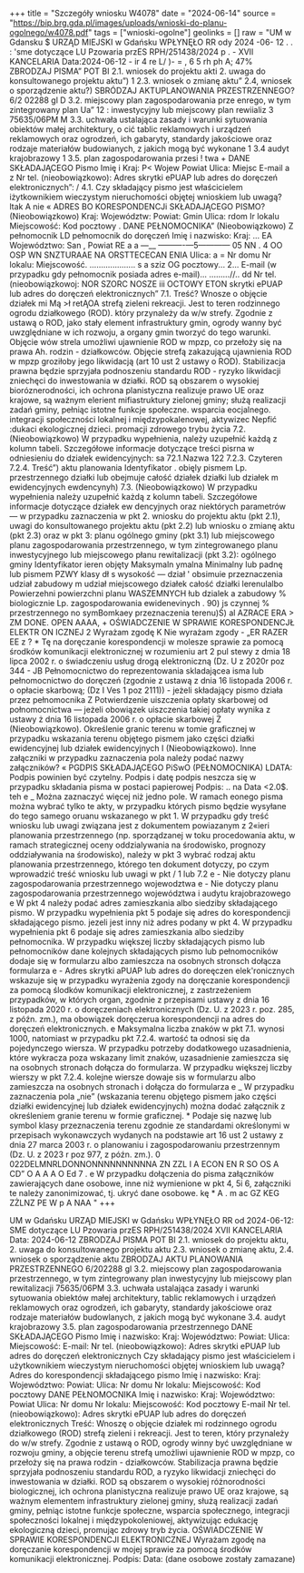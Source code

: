 +++
title = "Szczegóły wniosku W4078"
date = "2024-06-14"
source = "https://bip.brg.gda.pl/images/uploads/wnioski-do-planu-ogolnego/w4078.pdf"
tags = ["wnioski-ogolne"]
geolinks = []
raw = "UM w Gdansku $ URZĄD MIEJSKI w Gdańsku WPŁYNĘŁO RR ody 2024 -06- 12 . . : 'sme dotyczące LU Pzowaria przES  RPH/251438/2024 p . - XVII KANCELARIA Data:2024-06-12 - ir 4  re L/ )- = , 6 5 rh ph A; 47% ZBRODZAJ PISMA”  POT BI 2.1. wniosek do projektu akti 2. uwaga do konsultowanego projektu aktu”) 1 2.3. wniosek o zmianę aktu” 2.4, wniosek o sporządzenie aktu?)  SBRÓDZAJ AKTUPLANOWANIA PRZESTRZENNEGO?  6/2 02288 gl D 3.2. miejscowy plan zagospodarowania prze enrego, w tym zintegrowany plan Ua” 12 :  inwestycyjny lub miejscowy plan rewiializ 3  75635/06PM M 3.3. uchwała ustalająca zasady i warunki sytuowania obiektów małej architektury, o cić tablic reklamowych i urządzeń reklamowych oraz ogrodzeń, ich gabaryty, standardy jakościowe oraz rodzaje materiałów budowianych, z jakich mogą być wykonane 1 3.4 audyt krajobrazowy 1 3.5. plan zagospodarowania przesi ! twa + DANE SKŁADAJĄCEGO Pismo Imię i Kraj: P< Wojew Powiat Ulica: Miejsc E-mail a z Nr tel. (nieobowiązkowo): Adres skrytki ePUAP lub adres do doręczeń elektronicznych”: / 4.1. Czy składający pismo jest właścicielem iżytkownikiem wieczystym nieruchomości objętej wnioskiem lub uwagą? ltak A nie « ADRES BO KORESPONDENCJi SKŁADAJĄCEGO PISMO? (Nieobowiązkowo) Kraj: Województw: Powiat: Gmin Ulica: rdom Ir lokalu Miejscowość: Kod pocztowy . DANE PEŁNOMOCNIKA” (Nieobowiązkowo) Z pełnomocnik LD pełnomocnik do doręczeń Imię i nazwisko: Kraj: ... EA Województwo: San , Powiat RE a a —__ ———-—5———— 05 NN . 4 OO OSP WN SNZTURAAE NA ORSTTECECAN ENIA Ulica: a = Nr domu Nr lokalu: Miejscowość. .................... s a sziz OG pocztowy... 2... E-mail (w przypadku gdy pełnomocnik posiada adres e-mail)... .........//.. dd Nr tel. (nieobowiązkowoj: NOR SZORC NOSZE iii OCTOWY ETON  skrytki ePUAP lub adres do doręczeń elektronicznych” 7.1. Treść? Wnosze o objęcie działek mi Mą >ł retĄOA strefą zieleni  rekreacji. Jest to teren rodzinnego ogrodu działkowego (ROD). który przynależy da w/w strefy. Zgodnie z ustawą o ROD, jako stały element infrastruktury gmin, ogrody wanny być uwzględniane w ich rozwoju, a organy gmin tworzyć do tego warunki. Objęcie wów strela umożliwi ujawnienie ROD w mpzp, co przełoży się na prawa Ah. rodzin - działkowców. Objęcie strefą zakazującą ujawnienia ROD w mpzp groziłoby jego likwidacją (art 10 ust 2 ustawy o ROD). Stabilizacja prawna będzie sprzyjała podnoszeniu standardu ROD - ryzyko likwidacji zniechęci do inwestowania w działki. ROD są obszarem o wysokiej bioróznerodności, ich ochrona planistyczna realizuje prawo UE oraz krajowe, są ważnym elerient mifiastruktury zielonej gminy; służą realizacji zadań gminy, pełniąc istotne funkcje społeczne. wsparcia eocjalnego. integracji społeczności lokalnej i międzypokalenowej, aktywizec Nepfić :dukaci ekologicznej dzieci. promacji zdrowego trybu życia 7.2. (Nieobowiązkowo) W przypadku wypełnienia, należy uzupełnić każdą z kolumn tabeli. Szczegółowe informacje dotyczące treści pisrna w odniesieniu do działek ewidencyjnych: sa 72.1.Nazwa  122  7.2.3. Czyteren  7.2.4. Treść”) aktu planowania  Identyfikator .  obięly pismem Lp.  przestrzennego  działki lub  obejmuje całość  działek  działki lub działek m ewidencyjnych  ewdencynyh)   7.3. (Nieobowiązkowo) W przypadku wypełnienia należy uzupełnić każdą z kolumn tabeli. Szczegółowe informacje dotyczące działek ew dencyjnych oraz niektórych parametrów — w przypadku zaznaczenia w pkt 2. wniosku do projektu aktu (pkt 2.1), uwagi do konsultowanego projektu aktu (pkt 2.2) lub wniosku o zmianę aktu (pkt 2.3) oraz w pkt 3: planu ogólnego gminy (pkt 3.1) lub miejscowego planu zagospodarowania przestrzennego, w tym zintegrowanego planu inwestycyjnego lub miejscowego płanu rewitalizacji (pkt 3.2): ogólnego gminy Identyfikator  ieren objęty   Maksymaln ymalna  Minimalny lub padnę lub  pismem  PZWY klasy  dł s wysokość —  dział '  obsimuie  przeznaczenia udział zabudowy m  udział miejscowego   działek  całość działki   lerenulalbo   Powierzehni  powierzchni planu  WASZEMNYCH  łub dzialek a  zabudowy %  biologicznie Lp.  zagospodarowania   ewidenevinych  . 90) js   czynnej % przestrzennego  no  symBomkaey     przeznaczenia      terenu)Ś)   al     AZRACE ERA >  ZM DONE. OPEN AAAA, + OŚWIADCZENIE W SPRAWIE KORESPONDENCJŁ ELEKTR ON ICZNEJ 2 Wyrażam zgodę K Nie wyrażam zgody - „ER RAZER EE z ? * Tę na doręczanie korespondencji w molesze sprawie za pomocą środków komunikacji elektronicznej w rozumieniu art 2 pul stewy z dmia 18 lipca 2002 r. o świadczeniu usług drogą elektroniczną (Dz. U z 2020r poz 344 - JB Pełnomocnictwo do reprezentowania skladającea isma lub pełnomocnictwo do doręczeń (zgodnie z ustawą z dnia 16 listopada 2006 r. o opłacie skarbową; (Dz I Ves 1 poz 2111)) - jeżeli składający pismo działa przez pełnomocnika Z Potwierdzenie uiszczenia opłaty skarbowej od połnomocnictwa — jeżeli obowiązek uiszczenia takiej opłaty wynika z ustawy ż dnia 16 listopada 2006 r. o opłacie skarbowej Ż  (Nieobowiązkowo). Określenie granic terenu w tomie graficznej w przypadku wskazania terenu objętego pismem jako części działki ewidencyjnej lub działek ewidencyjnych I  (Nieobowiązkowo). Inne załączniki w przypadku zaznaczenia pola należy podać nazwy załączników? « PGDPIS SKŁADAJĄCEGO PiSwO (PEŁNOMOCNIKA) LDATA: Podpis powinien być czytelny. Podpis i datę podpis neszcza się w przypadku składania pisma w postaci papierowej Podpis: .. na Data <2.0$. teh e _ Można zaznaczyć więcej niż jedno pole. W ramach eonego pisma można wybrać tylko te akty, w przypadku  których pismo będzie wysyłane do tego samego oruanu wskazanego w pkt 1. W przypadku gdy treść wniosku lub  uwagi związana jest z dokumentem powiazanym z 2«ieri planowania przestrzennego (np. sporządzanej w toku procedowania aktu, w ramach strategicznej oceny oddzialywania na środowisko, prognozy oddziaływania na  środowisko), należy w pkt 3 wybrać rodzaj aktu planowania przestrzennego, którego ten dokument dotyczy, po czym wprowadzić treść wniosku lub uwagi w pkt / 1 lub 7.2  e - Nie dotyczy planu zagospodarowania przestrzennego wojewodztwa e - Nie dotyczy planu zagospodarowania przestrzennego województwa i audytu krajobrazowego  e W pkt 4 należy podać adres zamieszkania albo siedziby składającego pismo. W przypadku wypełnienia pkt 5 podaje się adres do korespondencji składającego pismo. jezeli jest inny niż adres podany w pkt 4. W przypadku wypełnienia pkt 6 podaje się adres zamieszkania albo siedziby pełnomocnika. W przypadku większej liczby składających pismo lub pełnomocników dane kolejnych składających pismo lub pełnomocników dodaje się w formularzu albo zamieszcza na osobnych stronsch  dołącza formularza e - Adres skrytki aPUAP lub adres do doreęczen elek'ronicznych wskazuje się w przypadku wyrażenia zgody na doręczanie korespondencji za pomocą ślodków komunikacji elektronicznej, z zastrzeżeniem przypadków, w których organ, zgodnie z przepisami ustawy z dnia 16 listopada 2020 r. o doręczeniach elektronicznych (Dz. U. z 2023 r. poz. 285, z późn. zm.), ma obowiązek doręczerua korespondencji na adres do doręczeń elektronicznych. e Maksymalna liczba znaków w pkt 7.1. wynosi 1000, natomiast w przypadku pkt 7.2.4. wartość ta odnosi się da pojedynczego wiersza. W przypadku potrzeby dodatkowego uzasadnienia, które wykracza poza wskazany limit znaków, uzasadnienie zamieszcza się na osobnych stronach  dołącza do formularza. W przypadku większej liczby wierszy w pkt 7.2.4. kolejne wiersze dowaje sis w formularzu albo zamieszcza na osobnych stronach i dołącza do formularza e _ W przypadku zaznaczenia pola „nie” (wskazania terenu objętego pismem jako części działki ewidencyjnej lub działek ewidencyjnych) można dodać załącznik z określeniem granie terenu w formie graficznej. * Podaje się nazwę lub symbol klasy przeznaczenia terenu zgodnie ze standardami określonymi w przepisach wykonawczych wydanych na podstawie art 16 ust 2 ustawy z dnia 27 marca 2003 r. o planowaniu i zagospodarowaniu przestrzennym (Dz. U. z 2023 r poz 977, z późn. zm.). 0 022DELMNRLDONNONNNNNNNNNNA ZN ZZL I A ECON EN R SO OS A CD” O A A A O Ed 7 . e W przypadku dołączenia do pisma załączników zawierających dane osobowe, inne niż wymienione w pkt 4, 5i 6, załączniki te należy zanonimizować, tj. ukryć dane osobowe.  kę * A .    m ac GZ KEG ZŻLNZ PE W p A NAA "
+++

UM w Gdańsku
URZĄD MIEJSKI w Gdańsku
WPŁYNĘŁO RR od 2024-06-12:
SME dotyczące LU Pzowaria przES RPH/251438/2024
XVII KANCELARIA Data: 2024-06-12
ZBRODZAJ PISMA POT
BI 2.1. wniosek do projektu aktu, 2. uwaga do konsultowanego projektu aktu
2.3. wniosek o zmianę aktu, 2.4. wniosek o sporządzenie aktu
ZBRODZAJ AKTU PLANOWANIA PRZESTRZENNEGO 6/202288 gl
3.2. miejscowy plan zagospodarowania przestrzennego, w tym zintegrowany plan inwestycyjny lub miejscowy plan rewitalizacji 75635/06PM
3.3. uchwała ustalająca zasady i warunki sytuowania obiektów małej architektury, tablic reklamowych i urządzeń reklamowych oraz ogrodzeń, ich gabaryty, standardy jakościowe oraz rodzaje materiałów budowlanych, z jakich mogą być wykonane
3.4. audyt krajobrazowy
3.5. plan zagospodarowania przestrzennego
DANE SKŁADAJĄCEGO Pismo
Imię i nazwisko:
Kraj:
Województwo:
Powiat:
Ulica:
Miejscowość:
E-mail:
Nr tel. (nieobowiązkowo):
Adres skrytki ePUAP lub adres do doręczeń elektronicznych
Czy składający pismo jest właścicielem i użytkownikiem wieczystym nieruchomości objętej wnioskiem lub uwagą?
Adres do korespondencji składającego pismo
Imię i nazwisko:
Kraj:
Województwo:
Powiat:
Ulica:
Nr domu
Nr lokalu:
Miejscowość:
Kod pocztowy
DANE PEŁNOMOCNIKA
Imię i nazwisko:
Kraj:
Województwo:
Powiat
Ulica:
Nr domu
Nr lokalu:
Miejscowość:
Kod pocztowy
E-mail
Nr tel. (nieobowiązkowo):
Adres skrytki ePUAP lub adres do doręczeń elektronicznych
Treść:
Wnoszę o objęcie działek mi rodzinnego ogrodu działkowego (ROD) strefą zieleni i rekreacji. Jest to teren, który przynależy do w/w strefy. Zgodnie z ustawą o ROD, ogrody winny być uwzględniane w rozwoju gminy, a objęcie terenu strefą umożliwi ujawnienie ROD w mpzp, co przełoży się na prawa rodzin - działkowców. Stabilizacja prawna będzie sprzyjała podnoszeniu standardu ROD, a ryzyko likwidacji zniechęci do inwestowania w działki. ROD są obszarem o wysokiej różnorodności biologicznej, ich ochrona planistyczna realizuje prawo UE oraz krajowe, są ważnym elementem infrastruktury zielonej gminy, służą realizacji zadań gminy, pełniąc istotne funkcje społeczne, wsparcia społecznego, integracji społeczności lokalnej i międzypokoleniowej, aktywizując edukację ekologiczną dzieci, promując zdrowy tryb życia.
OŚWIADCZENIE W SPRAWIE KORESPONDENCJI ELEKTRONICZNEJ
Wyrażam zgodę na doręczanie korespondencji w mojej sprawie za pomocą środków komunikacji elektronicznej.
Podpis: Data:
(dane osobowe zostały zamazane)



